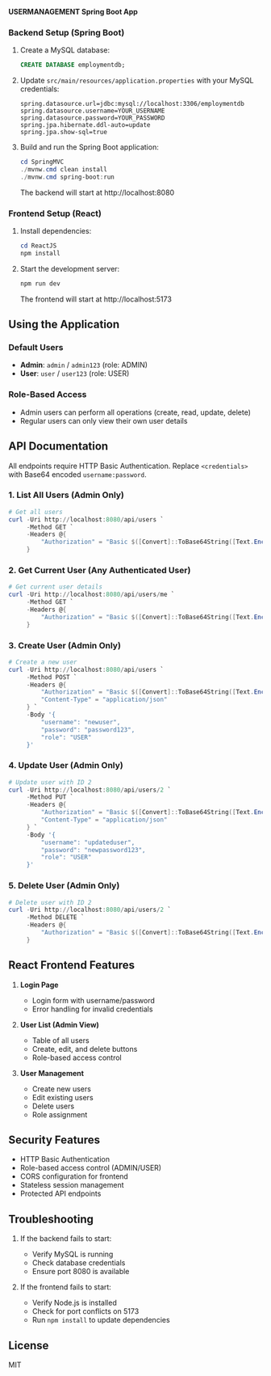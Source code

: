 **USERMANAGEMENT Spring Boot App**

### Backend Setup (Spring Boot)

1. Create a MySQL database:
   ```sql
   CREATE DATABASE employmentdb;
   ```

2. Update `src/main/resources/application.properties` with your MySQL credentials:
   ```properties
   spring.datasource.url=jdbc:mysql://localhost:3306/employmentdb
   spring.datasource.username=YOUR_USERNAME
   spring.datasource.password=YOUR_PASSWORD
   spring.jpa.hibernate.ddl-auto=update
   spring.jpa.show-sql=true
   ```

3. Build and run the Spring Boot application:
   ```powershell
   cd SpringMVC
   ./mvnw.cmd clean install
   ./mvnw.cmd spring-boot:run
   ```

   The backend will start at http://localhost:8080

### Frontend Setup (React)

1. Install dependencies:
   ```powershell
   cd ReactJS
   npm install
   ```

2. Start the development server:
   ```powershell
   npm run dev
   ```

   The frontend will start at http://localhost:5173

## Using the Application

### Default Users
- **Admin**: `admin` / `admin123` (role: ADMIN)
- **User**: `user` / `user123` (role: USER)

### Role-Based Access
- Admin users can perform all operations (create, read, update, delete)
- Regular users can only view their own user details

## API Documentation

All endpoints require HTTP Basic Authentication. Replace `<credentials>` with Base64 encoded `username:password`.

### 1. List All Users (Admin Only)
```powershell
# Get all users
curl -Uri http://localhost:8080/api/users `
     -Method GET `
     -Headers @{ 
         "Authorization" = "Basic $([Convert]::ToBase64String([Text.Encoding]::ASCII.GetBytes('admin:admin123')))"
     }
```

### 2. Get Current User (Any Authenticated User)
```powershell
# Get current user details
curl -Uri http://localhost:8080/api/users/me `
     -Method GET `
     -Headers @{ 
         "Authorization" = "Basic $([Convert]::ToBase64String([Text.Encoding]::ASCII.GetBytes('user:user123')))"
     }
```

### 3. Create User (Admin Only)
```powershell
# Create a new user
curl -Uri http://localhost:8080/api/users `
     -Method POST `
     -Headers @{
         "Authorization" = "Basic $([Convert]::ToBase64String([Text.Encoding]::ASCII.GetBytes('admin:admin123')))"
         "Content-Type" = "application/json"
     } `
     -Body '{
         "username": "newuser",
         "password": "password123",
         "role": "USER"
     }'
```

### 4. Update User (Admin Only)
```powershell
# Update user with ID 2
curl -Uri http://localhost:8080/api/users/2 `
     -Method PUT `
     -Headers @{
         "Authorization" = "Basic $([Convert]::ToBase64String([Text.Encoding]::ASCII.GetBytes('admin:admin123')))"
         "Content-Type" = "application/json"
     } `
     -Body '{
         "username": "updateduser",
         "password": "newpassword123",
         "role": "USER"
     }'
```

### 5. Delete User (Admin Only)
```powershell
# Delete user with ID 2
curl -Uri http://localhost:8080/api/users/2 `
     -Method DELETE `
     -Headers @{
         "Authorization" = "Basic $([Convert]::ToBase64String([Text.Encoding]::ASCII.GetBytes('admin:admin123')))"
     }
```

## React Frontend Features

1. **Login Page**
   - Login form with username/password
   - Error handling for invalid credentials

2. **User List (Admin View)**
   - Table of all users
   - Create, edit, and delete buttons
   - Role-based access control

3. **User Management**
   - Create new users
   - Edit existing users
   - Delete users
   - Role assignment

## Security Features

- HTTP Basic Authentication
- Role-based access control (ADMIN/USER)
- CORS configuration for frontend
- Stateless session management
- Protected API endpoints

## Troubleshooting

1. If the backend fails to start:
   - Verify MySQL is running
   - Check database credentials
   - Ensure port 8080 is available

2. If the frontend fails to start:
   - Verify Node.js is installed
   - Check for port conflicts on 5173
   - Run `npm install` to update dependencies

## License
MIT
